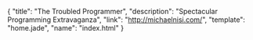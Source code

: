 {
  "title": "The Troubled Programmer",
  "description": "Spectacular Programming Extravaganza",
  "link": "http://michaelnisi.com/",
  "template": "home.jade",
  "name": "index.html"
}
